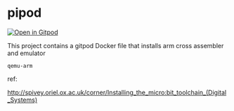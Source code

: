 # pipod

[![Open in Gitpod](https://gitpod.io/button/open-in-gitpod.svg)](https://gitpod.io/#https://github.com/tailuge/pipod)

This project contains a gitpod Docker file that installs arm cross assembler and emulator

```
qemu-arm
```

ref:

http://spivey.oriel.ox.ac.uk/corner/Installing_the_micro:bit_toolchain_(Digital_Systems)
